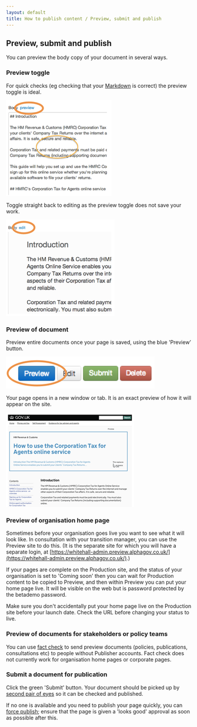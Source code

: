 ```yaml
---
layout: default
title: How to publish content / Preview, submit and publish 
---
```


## Preview, submit and publish 

You can preview the body copy of your document in several ways. 

### Preview toggle

For quick checks (eg checking that your [Markdown](http://alphagov.github.io/inside-government-admin-guide/creating-documents/markdown.html) is correct) the preview toggle is ideal. 

![Preview your work 1](preview-your-work-1.png)

Toggle straight back to editing as the preview toggle does not save your work.

![Preview your work 2](preview-your-work-2.png)

### Preview of document

Preview entire documents once your page is saved, using the blue 'Preview’ button.

![Preview your work 3](preview-your-work-3.png)

Your page opens in a new window or tab. It is an exact preview of how it will appear on the site. 

![Preview your work 4](preview-your-work-4.png)

### Preview of organisation home page

Sometimes before your organisation goes live you want to see what it will look like. In consultation with your transition manager, you can use the Preview site to do this. (It is the separate site for which you will have a separate login, at [https://whitehall-admin.preview.alphagov.co.uk/](https://whitehall-admin.preview.alphagov.co.uk/).)

If your pages are complete on the Production site, and the status of your organisation is set to 'Coming soon' then you can wait for Production content to be copied to Preview, and then within Preview you can put your home page live. It will be visible on the web but is password protected by the betademo password.

Make sure you don't accidentally put your home page live on the Production site before your launch date. Check the URL before changing your status to live. 

### Preview of documents for stakeholders or policy teams

You can use [fact check](http://alphagov.github.io/inside-government-admin-guide/workflow-content/fact-checking.html) to send preview documents (policies, publications, consultations etc) to people without Publisher accounts. Fact check does not currently work for organisation home pages or corporate pages.

### Submit a document for publication

Click the green 'Submit' button. Your document should be picked up by [second pair of eyes](http://alphagov.github.io/inside-government-admin-guide/workflow-content/second-pair-of-eyes.html) so it can be checked and published.

If no one is available and you need to publish your page quickly, you can [force publish](http://alphagov.github.io/inside-government-admin-guide/workflow-content/second-pair-of-eyes.html); ensure that the page is given a 'looks good' approval as soon as possible after this.



